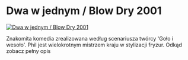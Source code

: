 Dwa w jednym / Blow Dry 2001 
=============
[![Dwa w jednym / Blow Dry 2001 ](http://vidos.pl/images/player.gif)](http://vidos.pl/dwa-w-jednym-blow-dry-2001)

 Znakomita komedia zrealizowana według scenariusza twórcy 'Goło i wesoło'. Phil jest wielokrotnym mistrzem kraju w stylizacji fryzur. Odkąd zobacz pełny opis
